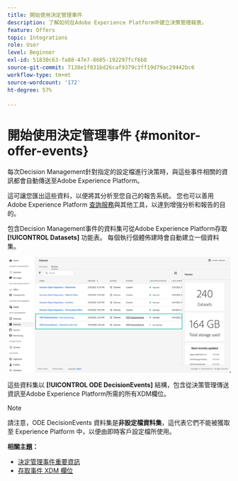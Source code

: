 ```yaml
---
title: 開始使用決定管理事件
description: 了解如何在Adobe Experience Platform中建立決策管理報表。
feature: Offers
topic: Integrations
role: User
level: Beginner
exl-id: 51830c63-fa88-47e7-8605-192297fcf6b8
source-git-commit: 7138e1f031bd26caf9379c3ff19d79ac29442bc6
workflow-type: tm+mt
source-wordcount: '172'
ht-degree: 57%

---
```


# 開始使用決定管理事件 {#monitor-offer-events}

每次Decision Management針對指定的設定檔進行決策時，與這些事件相關的資訊都會自動傳送至Adobe Experience Platform。

這可讓您匯出這些資料，以便將其分析至您自己的報吿系統。 您也可以善用 Adobe Experience Platform [查詢服務](https://experienceleague.adobe.com/docs/experience-platform/query/home.html?lang=zh-Hant)與其他工具，以達到增強分析和報告的目的。

包含Decision Management事件的資料集可從Adobe Experience Platform存取 **[!UICONTROL Datasets]** 功能表。 每個執行個體佈建時會自動建立一個資料集。

![](../../assets/events-datasets-list.png)

這些資料集以 **[!UICONTROL ODE DecisionEvents]** 結構，包含從決策管理傳送資訊至Adobe Experience Platform所需的所有XDM欄位。

>[!NOTE]
>
>請注意，ODE DecisionEvents 資料集是&#x200B;**非設定檔資料集**，這代表它們不能被獲取至 Experience Platform 中，以便由即時客戶設定檔所使用。

**相關主題：**

* [決定管理事件重要資訊](../reports/key-information.md)
* [存取事件 XDM 欄位](../reports/xdm-fields.md)
